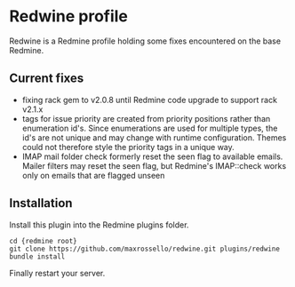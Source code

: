 # Redwine profile

Redwine is a Redmine profile holding some fixes encountered on the base Redmine.

## Current fixes

* fixing rack gem to v2.0.8 until Redmine code upgrade to support rack v2.1.x
* tags for issue priority are created from priority positions rather than enumeration id's. 
  Since enumerations are used for multiple types, the id's are not unique and may change with runtime configuration. Themes could not therefore style the priority tags in a unique way.
* IMAP mail folder check formerly reset the seen flag to available emails.
  Mailer filters may reset the seen flag, but Redmine's IMAP::check works only on emails that are flagged unseen

## Installation

Install this plugin into the Redmine plugins folder.

    cd {redmine root}
    git clone https://github.com/maxrossello/redwine.git plugins/redwine
    bundle install

Finally restart your server.

